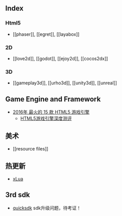 ## Index
### Html5
- [[phaser]], [[egret]], [[layabox]]

### 2D
- [[love2d]], [[godot]], [[ejoy2d]], [[cocos2dx]]

### 3D
- [[gameplay3d]], [[urho3d]], [[unity3d]], [[unreal]]


## Game Engine and Framework
- [2016年 最火的 15 款 HTML5 游戏引擎](http://www.oschina.net/news/72092/2016-top-15-html5-game-engines)
    - [HTML5游戏引擎深度测评](http://www.jianshu.com/p/0469cd7b1711)


## 美术
- [[resource files]]


## 热更新
- [xLua](https://github.com/Tencent/xLua/issues/14)


## 3rd sdk
- [quicksdk](https://www.quicksdk.com/) sdk升级问题，待考证！

